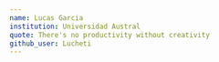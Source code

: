 ```yaml
---
name: Lucas Garcia
institution: Universidad Austral
quote: There's no productivity without creativity
github_user: Lucheti
---
```

